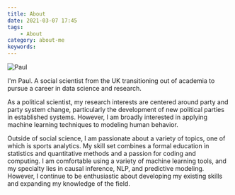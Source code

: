 ```yaml
---
title: About
date: 2021-03-07 17:45
tags:
    - About
category: about-me
keywords:
---
```

![Paul](/images/paul_medium.png)

I'm Paul. A social scientist from the UK transitioning out of academia to pursue a career in data science and research.

As a political scientist, my research interests are centered around party and party system change, particularly the development of new political parties in established systems. However, I am broadly interested in applying machine learning techniques to modeling human behavior.

Outside of social science, I am passionate about a variety of topics, one of which is sports analytics. My skill set combines a formal education in statistics and quantitative methods and a passion for coding and computing. I am comfortable using a variety of machine learning tools, and my specialty lies in causal inference, NLP, and predictive modeling. However, I continue to be enthusiastic about developing my existing skills and expanding my knowledge of the field.
